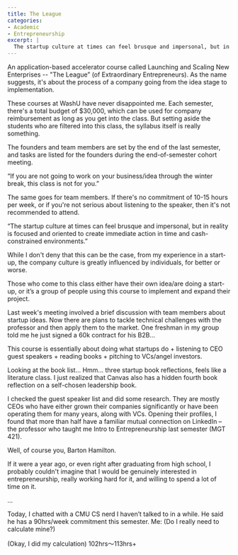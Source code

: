 ```yaml
---
title: The League
categories:
- Academic
- Entrepreneurship
excerpt: |
  The startup culture at times can feel brusque and impersonal, but in reality is focused and oriented to create immediate action in time and cash-constrained environments.
---
```


An application-based accelerator course called Launching and Scaling New Enterprises -- "The League” (of Extraordinary Entrepreneurs). As the name suggests, it's about the process of a company going from the idea stage to implementation.

These courses at WashU have never disappointed me. Each semester, there's a total budget of $30,000, which can be used for company reimbursement as long as you get into the class. But setting aside the students who are filtered into this class, the syllabus itself is really something.

The founders and team members are set by the end of the last semester, and tasks are listed for the founders during the end-of-semester cohort meeting.

“If you are not going to work on your business/idea through the winter break, this class is not for you.”

The same goes for team members. If there's no commitment of 10-15 hours per week, or if you're not serious about listening to the speaker, then it's not recommended to attend.

“The startup culture at times can feel brusque and impersonal, but in reality is focused and oriented to create immediate action in time and cash-constrained environments.”

While I don't deny that this can be the case, from my experience in a start-up, the company culture is greatly influenced by individuals, for better or worse.

Those who come to this class either have their own idea/are doing a start-up, or it’s a group of people using this course to implement and expand their project.

Last week's meeting involved a brief discussion with team members about startup ideas. Now there are plans to tackle technical challenges with the professor and then apply them to the market. One freshman in my group told me he just signed a 60k contract for his B2B...

This course is essentially about doing what startups do + listening to CEO guest speakers + reading books + pitching to VCs/angel investors.

Looking at the book list... Hmm... three startup book reflections, feels like a literature class. I just realized that Canvas also has a hidden fourth book reflection on a self-chosen leadership book.

I checked the guest speaker list and did some research. They are mostly CEOs who have either grown their companies significantly or have been operating them for many years, along with VCs. Opening their profiles, I found that more than half have a familiar mutual connection on LinkedIn – the professor who taught me Intro to Entrepreneurship last semester (MGT 421).

Well, of course you, Barton Hamilton.

If it were a year ago, or even right after graduating from high school, I probably couldn't imagine that I would be genuinely interested in entrepreneurship, really working hard for it, and willing to spend a lot of time on it.

...

Today, I chatted with a CMU CS nerd I haven’t talked to in a while. He said he has a 90hrs/week commitment this semester.
Me: (Do I really need to calculate mine?)

(Okay, I did my calculation)
102hrs～113hrs+